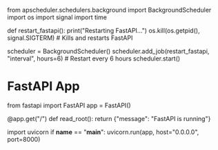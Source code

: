 from apscheduler.schedulers.background import BackgroundScheduler
import os
import signal
import time

def restart_fastapi():
    print("Restarting FastAPI...")
    os.kill(os.getpid(), signal.SIGTERM)  # Kills and restarts FastAPI

scheduler = BackgroundScheduler()
scheduler.add_job(restart_fastapi, "interval", hours=6)  # Restart every 6 hours
scheduler.start()

# FastAPI App
from fastapi import FastAPI
app = FastAPI()

@app.get("/")
def read_root():
    return {"message": "FastAPI is running"}

import uvicorn
if __name__ == "__main__":
    uvicorn.run(app, host="0.0.0.0", port=8000)
